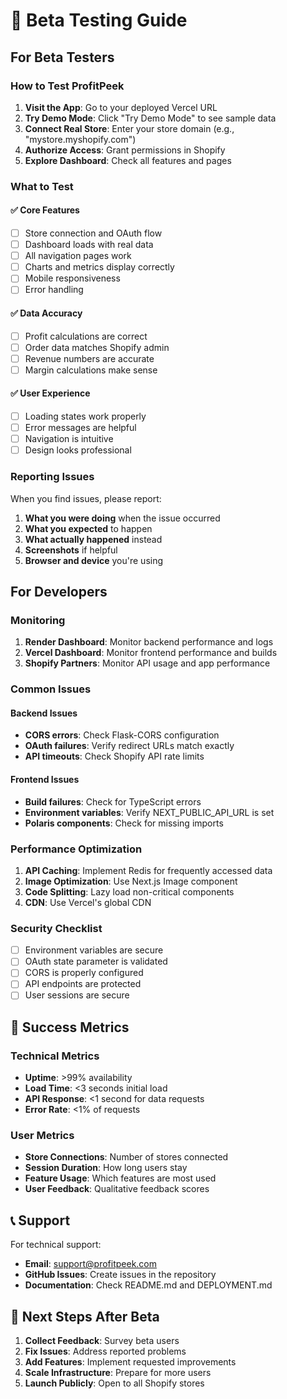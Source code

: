 # 🧪 Beta Testing Guide

## For Beta Testers

### How to Test ProfitPeek

1. **Visit the App**: Go to your deployed Vercel URL
2. **Try Demo Mode**: Click "Try Demo Mode" to see sample data
3. **Connect Real Store**: Enter your store domain (e.g., "mystore.myshopify.com")
4. **Authorize Access**: Grant permissions in Shopify
5. **Explore Dashboard**: Check all features and pages

### What to Test

#### ✅ Core Features
- [ ] Store connection and OAuth flow
- [ ] Dashboard loads with real data
- [ ] All navigation pages work
- [ ] Charts and metrics display correctly
- [ ] Mobile responsiveness
- [ ] Error handling

#### ✅ Data Accuracy
- [ ] Profit calculations are correct
- [ ] Order data matches Shopify admin
- [ ] Revenue numbers are accurate
- [ ] Margin calculations make sense

#### ✅ User Experience
- [ ] Loading states work properly
- [ ] Error messages are helpful
- [ ] Navigation is intuitive
- [ ] Design looks professional

### Reporting Issues

When you find issues, please report:
1. **What you were doing** when the issue occurred
2. **What you expected** to happen
3. **What actually happened** instead
4. **Screenshots** if helpful
5. **Browser and device** you're using

## For Developers

### Monitoring

1. **Render Dashboard**: Monitor backend performance and logs
2. **Vercel Dashboard**: Monitor frontend performance and builds
3. **Shopify Partners**: Monitor API usage and app performance

### Common Issues

#### Backend Issues
- **CORS errors**: Check Flask-CORS configuration
- **OAuth failures**: Verify redirect URLs match exactly
- **API timeouts**: Check Shopify API rate limits

#### Frontend Issues
- **Build failures**: Check for TypeScript errors
- **Environment variables**: Verify NEXT_PUBLIC_API_URL is set
- **Polaris components**: Check for missing imports

### Performance Optimization

1. **API Caching**: Implement Redis for frequently accessed data
2. **Image Optimization**: Use Next.js Image component
3. **Code Splitting**: Lazy load non-critical components
4. **CDN**: Use Vercel's global CDN

### Security Checklist

- [ ] Environment variables are secure
- [ ] OAuth state parameter is validated
- [ ] CORS is properly configured
- [ ] API endpoints are protected
- [ ] User sessions are secure

## 🎯 Success Metrics

### Technical Metrics
- **Uptime**: >99% availability
- **Load Time**: <3 seconds initial load
- **API Response**: <1 second for data requests
- **Error Rate**: <1% of requests

### User Metrics
- **Store Connections**: Number of stores connected
- **Session Duration**: How long users stay
- **Feature Usage**: Which features are most used
- **User Feedback**: Qualitative feedback scores

## 📞 Support

For technical support:
- **Email**: support@profitpeek.com
- **GitHub Issues**: Create issues in the repository
- **Documentation**: Check README.md and DEPLOYMENT.md

## 🚀 Next Steps After Beta

1. **Collect Feedback**: Survey beta users
2. **Fix Issues**: Address reported problems
3. **Add Features**: Implement requested improvements
4. **Scale Infrastructure**: Prepare for more users
5. **Launch Publicly**: Open to all Shopify stores
